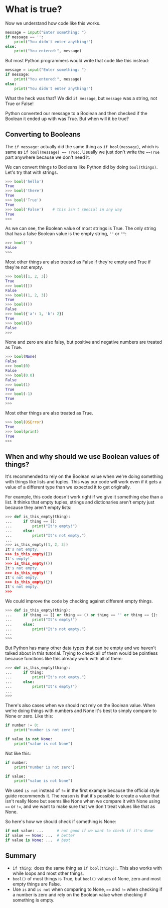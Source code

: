 # What is true?

Now we understand how code like this works.

```py
message = input("Enter something: ")
if message == '':
    print("You didn't enter anything!")
else:
    print("You entered:", message)
```

But most Python programmers would write that code like this
instead:

```py
message = input("Enter something: ")
if message:
    print("You entered:", message)
else:
    print("You didn't enter anything!")
```

What the heck was that? We did `if message`, but `message`
was a string, not True or False!

Python converted our message to a Boolean and then checked if
the Boolean it ended up with was True. But when will it be true?

## Converting to Booleans

The `if message:` actually did the same thing as `if bool(message)`,
which is same as `if bool(message) == True:`. Usually we just don't
write the `==True` part anywhere because we don't need it.

We can convert things to Booleans like Python did by doing
`bool(things)`. Let's try that with strings.

```py
>>> bool('hello')
True
>>> bool('there')
True
>>> bool('True')
True
>>> bool('False')    # this isn't special in any way
True
>>> 
```

As we can see, the Boolean value of most strings is True. The
only string that has a false Boolean value is the empty string,
`''` or `""`:

```py
>>> bool('')
False
>>> 
```

Most other things are also treated as False if they're empty and
True if they're not empty.

```py
>>> bool([1, 2, 3])
True
>>> bool([])
False
>>> bool((1, 2, 3))
True
>>> bool(())
False
>>> bool({'a': 1, 'b': 2})
True
>>> bool({})
False
>>> 
```

None and zero are also falsy, but positive and negative numbers
are treated as True.

```py
>>> bool(None)
False
>>> bool(0)
False
>>> bool(0.0)
False
>>> bool(1)
True
>>> bool(-1)
True
>>> 
```

Most other things are also treated as True.

```py
>>> bool(OSError)
True
>>> bool(print)
True
>>> 
```

## When and why should we use Boolean values of things?

It's recommended to rely on the Boolean value when we're doing
something with things like lists and tuples. This way our code
will work even if it gets a value of a different type than we
expected it to get originally.

For example, this code doesn't work right if we give it
something else than a list. It thinks that empty tuples,
strings and dictionaries aren't empty just because they aren't
empty lists:

```py
>>> def is_this_empty(thing):
...     if thing == []:
...         print("It's empty!")
...     else:
...         print("It's not empty.")
... 
>>> is_this_empty([1, 2, 3])
It's not empty.
>>> is_this_empty([])
It's empty!
>>> is_this_empty(())
It's not empty.
>>> is_this_empty('')
It's not empty.
>>> is_this_empty({})
It's not empty.
>>> 
```

We could improve the code by checking against different empty
things.

```py
>>> def is_this_empty(thing):
...     if thing == [] or thing == () or thing == '' or thing == {}:
...         print("It's empty!")
...     else:
...         print("It's not empty.")
... 
>>> 
```

But Python has many other data types that can be empty and we
haven't talked about in this tutorial. Trying to check all of
them would be pointless because functions like this already
work with all of them:

```py
>>> def is_this_empty(thing):
...     if thing:
...         print("It's not empty.")
...     else:
...         print("It's empty!")
... 
>>> 
```

There's also cases when we should not rely on the Boolean value.
When we're doing things with numbers and None it's best to
simply compare to None or zero. Like this:

```py
if number != 0:
    print("number is not zero")

if value is not None:
    print("value is not None")
```

Not like this:

```py
if number:
    print("number is not zero")

if value:
    print("value is not None")
```

We used `is not` instead of `!=` in the first example because
the official style guide recommends it. The reason is that it's
possible to create a value that isn't really None but seems like
None when we compare it with None using `==` or `!=`, and we want
to make sure that we don't treat values like that as None.

So here's how we should check if something is None:

```py
if not value: ...      # not good if we want to check if it's None
if value == None: ...  # better
if value is None: ...  # best
```

## Summary

- `if thing:` does the same thing as `if bool(thing):`. This also
	works with while loops and most other things.
- `bool()` of most things is True, but `bool()` values of None,
	zero and most empty things are False.
- Use `is` and `is not` when comparing to None, `==` and `!=` when
	checking if a number is zero and rely on the Boolean value
	when checking if something is empty.
